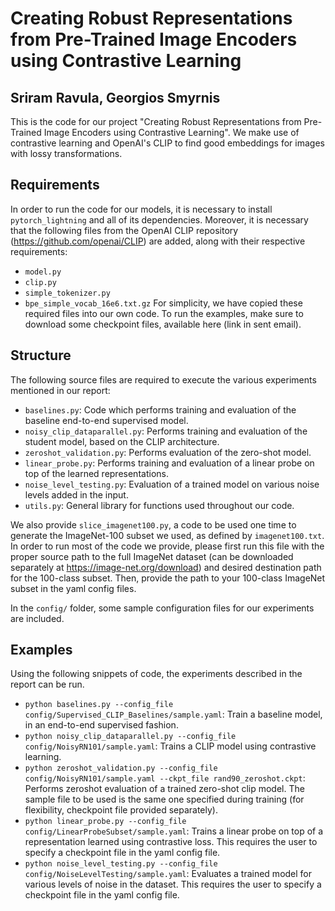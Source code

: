 # Creating Robust Representations from Pre-Trained Image Encoders using Contrastive Learning
## Sriram Ravula, Georgios Smyrnis

This is the code for our project "Creating Robust Representations from Pre-Trained Image Encoders using Contrastive Learning".  We make use of contrastive learning and OpenAI's CLIP to find good embeddings for images with lossy transformations.

## Requirements

In order to run the code for our models, it is necessary to install ```pytorch_lightning``` and all of its dependencies. Moreover, it is necessary that the following files from the OpenAI CLIP repository (https://github.com/openai/CLIP) are added, along with their respective requirements:
- ```model.py```
- ```clip.py```
- ```simple_tokenizer.py```
- ```bpe_simple_vocab_16e6.txt.gz```
For simplicity, we have copied these required files into our own code. To run the examples, make sure to download some checkpoint files, available here (link in sent email).

## Structure

The following source files are required to execute the various experiments mentioned in our report:
- ```baselines.py```: Code which performs training and evaluation of the baseline end-to-end supervised model.
- ```noisy_clip_dataparallel.py```: Performs training and evaluation of the student model, based on the CLIP architecture.
- ```zeroshot_validation.py```: Performs evaluation of the zero-shot model.
- ```linear_probe.py```: Performs training and evaluation of a linear probe on top of the learned representations.
- ```noise_level_testing.py```: Evaluation of a trained model on various noise levels added in the input.
- ```utils.py```: General library for functions used throughout our code.

We also provide ```slice_imagenet100.py```, a code to be used one time to generate the ImageNet-100 subset we used, as defined by ```imagenet100.txt```. In order to run most of the code we provide, please first run this file with the proper source path to the full ImageNet dataset (can be downloaded separately at https://image-net.org/download) and desired destination path for the 100-class subset. Then, provide the path to your 100-class ImageNet subset in the yaml config files.

In the ```config/``` folder, some sample configuration files for our experiments are included.

## Examples

Using the following snippets of code, the experiments described in the report can be run.

- ```python baselines.py --config_file config/Supervised_CLIP_Baselines/sample.yaml```: Train a baseline model, in an end-to-end supervised fashion.
- ```python noisy_clip_dataparallel.py --config_file config/NoisyRN101/sample.yaml```: Trains a CLIP model using contrastive learning.
- ```python zeroshot_validation.py --config_file config/NoisyRN101/sample.yaml --ckpt_file rand90_zeroshot.ckpt```: Performs zeroshot evaluation of a trained zero-shot clip model. The sample file to be used is the same one specified during training (for flexibility, checkpoint file provided separately).
- ```python linear_probe.py --config_file config/LinearProbeSubset/sample.yaml```: Trains a linear probe on top of a representation learned using contrastive loss. This requires the user to specify a checkpoint file in the yaml config file.
- ```python noise_level_testing.py --config_file config/NoiseLevelTesting/sample.yaml```: Evaluates a trained model for various levels of noise in the dataset. This requires the user to specify a checkpoint file in the yaml config file.
